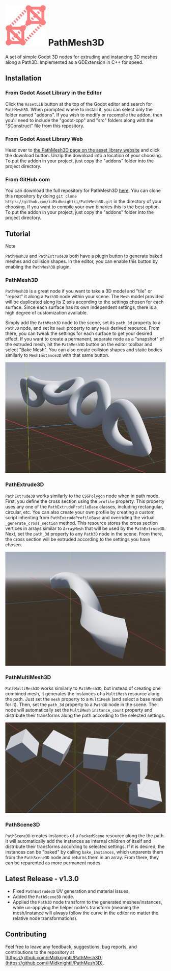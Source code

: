 # ![](addons/PathMesh3D/icons/PathMesh3DIcon.png) PathMesh3D
 A set of simple Godot 3D nodes for extruding and instancing 3D meshes along a Path3D.  Implemented as a GDExtension in C++ for speed.

## Installation
### From Godot Asset Library in the Editor
Click the `AssetLib` button at the top of the Godot editor and search for `PathMesh3D`.  When prompted where to install it, you can select only the folder named "addons".  If you wish to modify or recompile the addon, then you'll need to include the "godot-cpp" and "src" folders along with the "SConstruct" file from this repository.

 ### From Godot Asset Library Web
 Head over to [the PathMesh3D page on the asset library website](https://godotengine.org/asset-library/asset) and click the download button.  Unzip the download into a location of your choosing.  To put the addon in your project, just copy the "addons" folder into the project directory.

 ### From GitHub.com
 You can download the full repository for PathMesh3D [here](https://github.com/iiMidknightii/PathMesh3D).  You can clone this repository by doing `git clone https://github.com/iiMidknightii/PathMesh3D.git` in the directory of your choosing.  If you want to compile your own binaries this is the best option.  To put the addon in your project, just copy the "addons" folder into the project directory.

## Tutorial
> [!NOTE]
> `PathMesh3D` and `PathExtrude3D` both have a plugin button to generate baked meshes and collision shapes.  In the editor, you can enable this button by enabling the `PathMesh3D` plugin.

### PathMesh3D
`PathMesh3D` is a great node if you want to take a 3D model and "tile" or "repeat" it along a `Path3D` node within your scene.  The `Mesh` model provided will be duplicated along its Z axis according to the settings chosen for each surface.  Since each surface has its own independent settings, there is a high degree of customization available.

Simply add the `PathMesh3D` node to the scene, set its `path_3d` property to a `Path3D` node, and set its `mesh` property to any `Mesh` derived resource.  From there, you can tweak the settings for each surface to get your desired effect.  If you want to create a permanent, separate node as a "snapshot" of the extruded mesh, hit the `PathMesh3D` button on the editor toolbar and select "Bake Mesh".  You can also create collision shapes and static bodies similarly to `MeshInstance3D` with that same button.

![](screenshots/PathMesh3D.png)

### PathExtrude3D
`PathExtrude3D` works similarly to the `CSGPolygon` node when in path mode.  First, you define the cross section using the `profile` property.  This property uses any one of the `PathExtrudeProfileBase` classes, including rectangular, circular, etc.  You can also create your own profile by creating a custom script inheriting from `PathExtrudeProfileBase` and overriding the virtual `_generate_cross_section` method.  This resource stores the cross section vertices in arrays similar to `ArrayMesh` that will be used by the `PathExtrude3D`.  Next, set the `path_3d` property to any `Path3D` node in the scene.  From there, the cross section will be extruded according to the settings you have chosen.

![](screenshots/PathExtrude3D.png)

### PathMultiMesh3D
`PathMultiMesh3D` works similarly to `PathMesh3D`, but instead of creating one combined mesh, it generates the instances of a `MultiMesh` resource along the path.  Just set the `mesh` property to a `MultiMesh` (and select a base mesh for it).  Then, set the `path_3d` property to a `Path3D` node in the scene.  The node will automatically set the `MultiMesh` `instance_count` property and distribute their transforms along the path according to the selected settings.

![](screenshots/PathMultiMesh3D.png)

### PathScene3D
`PathScene3D` creates instances of a `PackedScene` resource along the the path.  It will automatically add the instances as internal children of itself and distribute their transforms according to selected settings.  If it is desired, the instances can be "baked" by calling `bake_instances`, which unparents them from the `PathScene3D` node and returns them in an array.  From there, they can be reparented as more permanent nodes.

## Latest Release - v1.3.0
* Fixed `PathExtrude3D` UV generation and material issues.  
* Added the `PathScene3D` node. 
* Applied the `Path3D` node transform to the generated meshes/instances, while un-applying the helper node's transform (meaning the mesh/instance will always follow the curve in the editor no matter the relative node transformations).

## Contributing
Feel free to leave any feedback, suggestions, bug reports, and contributions to the repository at [https://github.com/iiMidknightii/PathMesh3D](https://github.com/iiMidknightii/PathMesh3D).
